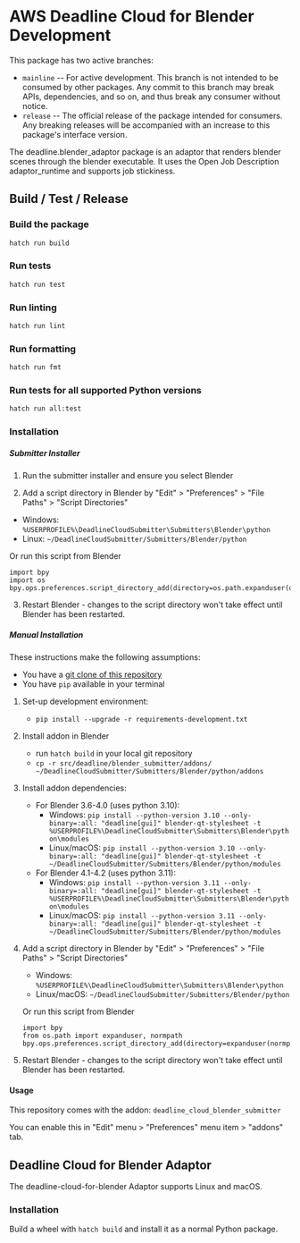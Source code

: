 # AWS Deadline Cloud for Blender Development

This package has two active branches:

- `mainline` -- For active development. This branch is not intended to be consumed by other packages. Any commit to this branch may break APIs, dependencies, and so on, and thus break any consumer without notice.
- `release` -- The official release of the package intended for consumers. Any breaking releases will be accompanied with an increase to this package's interface version.

The deadline.blender_adaptor package is an adaptor that renders blender scenes through the blender executable. It uses the Open Job Description adaptor_runtime and supports job stickiness.

## Build / Test / Release

### Build the package

```bash
hatch run build
```

### Run tests

```bash
hatch run test
```

### Run linting

```bash
hatch run lint
```

### Run formatting

```bash
hatch run fmt
```

### Run tests for all supported Python versions

```bash
hatch run all:test
```

### Installation

##### Submitter Installer

1. Run the submitter installer and ensure you select Blender

2. Add a script directory in Blender by "Edit" > "Preferences" > "File Paths" > "Script Directories"
  * Windows: `%USERPROFILE%\DeadlineCloudSubmitter\Submitters\Blender\python`
  * Linux: `~/DeadlineCloudSubmitter/Submitters/Blender/python`

  Or run this script from Blender

  ```
  import bpy
  import os
  bpy.ops.preferences.script_directory_add(directory=os.path.expanduser(os.path.normpath('~/DeadlineCloudSubmitter/Submitters/Blender/python')))
  ```

3. Restart Blender - changes to the script directory won't take effect until Blender has been restarted.

##### Manual Installation

These instructions make the following assumptions:
  * You have a [git clone of this repository](https://docs.github.com/en/repositories/creating-and-managing-repositories/cloning-a-repository#cloning-a-repository)
  * You have `pip` available in your terminal

1. Set-up development environment:
    - `pip install --upgrade -r requirements-development.txt`
1. Install addon in Blender
    - run `hatch build` in your local git repository
    - `cp -r src/deadline/blender_submitter/addons/ ~/DeadlineCloudSubmitter/Submitters/Blender/python/addons`
1. Install addon dependencies:
    - For Blender 3.6-4.0 (uses python 3.10):
        - Windows: `pip install --python-version 3.10 --only-binary=:all: "deadline[gui]" blender-qt-stylesheet -t %USERPROFILE%\DeadlineCloudSubmitter\Submitters\Blender\python\modules`
        - Linux/macOS: `pip install --python-version 3.10 --only-binary=:all: "deadline[gui]" blender-qt-stylesheet -t ~/DeadlineCloudSubmitter/Submitters/Blender/python/modules`
    - For Blender 4.1-4.2 (uses python 3.11):
        - Windows: `pip install --python-version 3.11 --only-binary=:all: "deadline[gui]" blender-qt-stylesheet -t %USERPROFILE%\DeadlineCloudSubmitter\Submitters\Blender\python\modules`
        - Linux/macOS: `pip install --python-version 3.11 --only-binary=:all: "deadline[gui]" blender-qt-stylesheet -t ~/DeadlineCloudSubmitter/Submitters/Blender/python/modules`
1. Add a script directory in Blender by "Edit" > "Preferences" > "File Paths" > "Script Directories"
    * Windows: `%USERPROFILE%\DeadlineCloudSubmitter\Submitters\Blender\python`
    * Linux/macOS: `~/DeadlineCloudSubmitter/Submitters/Blender/python`

    Or run this script from Blender

    ```
    import bpy
    from os.path import expanduser, normpath
    bpy.ops.preferences.script_directory_add(directory=expanduser(normpath('~/DeadlineCloudSubmitter/Submitters/Blender/python')))
    ```
1. Restart Blender - changes to the script directory won't take effect until Blender has been restarted.

#### Usage

This repository comes with the addon: `deadline_cloud_blender_submitter`

You can enable this in "Edit" menu > "Preferences" menu item > "addons" tab.

## Deadline Cloud for Blender Adaptor

The deadline-cloud-for-blender Adaptor supports Linux and macOS.

### Installation

Build a wheel with `hatch build` and install it as a normal Python package.
